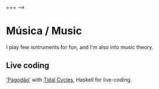 <!---
your comment goes here
and here
-- +++
title = "Music / Música"
hascode = true
rss = "Music / Música"
rss_title = "Music"


<!--- tags = ["sobre", "bio"] -->
+++
-->

# Música / Music

I play few isntruments for fun, and I'm also into music theory.  

## Live coding  
['Pagodão'](https://github.com/fargolo/pagodera) with [Tidal Cycles](https://tidalcycles.org/index.php/Welcome), Haskell for live-coding.  
